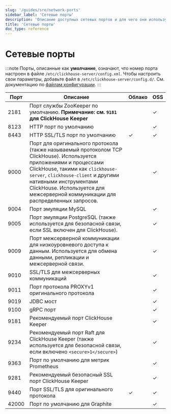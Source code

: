 ```yaml
---
slug: '/guides/sre/network-ports'
sidebar_label: 'Сетевые порты'
description: 'Описание доступных сетевых портов и для чего они используются'
title: 'Сетевые порты'
doc_type: reference
---
```

# Сетевые порты

:::note
Порты, описанные как **умолчание**, означают, что номер порта настроен в файле `/etc/clickhouse-server/config.xml`. Чтобы настроить свои параметры, добавьте файл в `/etc/clickhouse-server/config.d/`. См. документацию по [файлам конфигурации](/operations/configuration-files).
:::

|Порт|Описание|Облако|OSS|
|----|-----------|-----|---|
|2181|Порт службы ZooKeeper по умолчанию. **Примечание: см. `9181` для ClickHouse Keeper**||✓|
|8123|HTTP порт по умолчанию||✓|
|8443|HTTP SSL/TLS порт по умолчанию|✓|✓|
|9000|Порт для оригинального протокола (также называемый протоколом TCP ClickHouse). Используется приложениями и процессами ClickHouse, такими как `clickhouse-server`, `clickhouse-client` и другими нативными инструментами ClickHouse. Используется для межсерверной коммуникации для распределенных запросов.||✓|
|9004|Порт эмуляции MySQL||✓|
|9005|Порт эмуляции PostgreSQL (также используется для безопасной связи, если SSL включен для ClickHouse).||✓|
|9009|Порт межсерверной коммуникации для низкоуровневого доступа к данным. Используется для обмена данными, репликации и межсерверной связи.||✓|
|9010|SSL/TLS для межсерверных коммуникаций||✓|
|9011|Порт протокола PROXYv1 оригинального протокола||✓|
|9019|JDBC мост||✓|
|9100|gRPC порт||✓|
|9181|Рекомендуемый порт ClickHouse Keeper||✓|
|9234|Рекомендуемый порт Raft для ClickHouse Keeper (также используется для безопасной связи, если включено `<secure>1</secure>`)||✓|
|9363|Порт по умолчанию для метрик Prometheus||✓|
|9281|Рекомендуемый безопасный SSL порт ClickHouse Keeper||✓|
|9440|Порт SSL/TLS для оригинального протокола|✓|✓|
|42000|Порт по умолчанию для Graphite||✓|